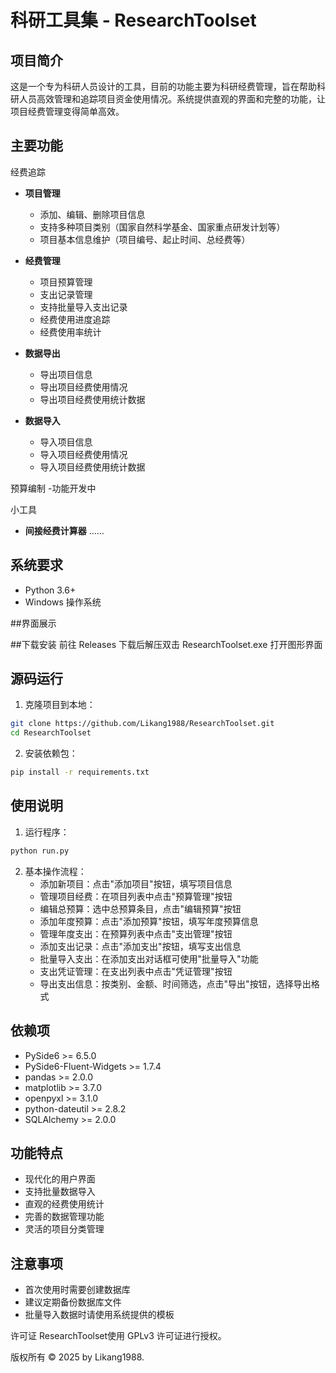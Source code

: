 # 科研工具集 - ResearchToolset

## 项目简介
这是一个专为科研人员设计的工具，目前的功能主要为科研经费管理，旨在帮助科研人员高效管理和追踪项目资金使用情况。系统提供直观的界面和完整的功能，让项目经费管理变得简单高效。

## 主要功能
经费追踪
- **项目管理**
  - 添加、编辑、删除项目信息
  - 支持多种项目类别（国家自然科学基金、国家重点研发计划等）
  - 项目基本信息维护（项目编号、起止时间、总经费等）

- **经费管理**
  - 项目预算管理
  - 支出记录管理
  - 支持批量导入支出记录
  - 经费使用进度追踪
  - 经费使用率统计

- **数据导出**
  - 导出项目信息
  - 导出项目经费使用情况
  - 导出项目经费使用统计数据

- **数据导入**
  - 导入项目信息
  - 导入项目经费使用情况
  - 导入项目经费使用统计数据

预算编制
-功能开发中

小工具
- **间接经费计算器**
……



## 系统要求
- Python 3.6+
- Windows 操作系统

##界面展示

##下载安装
前往 Releases 下载后解压双击 ResearchToolset.exe 打开图形界面

## 源码运行
1. 克隆项目到本地：
```bash
git clone https://github.com/Likang1988/ResearchToolset.git
cd ResearchToolset
```

2. 安装依赖包：
```bash
pip install -r requirements.txt
```

## 使用说明
1. 运行程序：
```bash
python run.py
```

2. 基本操作流程：
   - 添加新项目：点击"添加项目"按钮，填写项目信息
   - 管理项目经费：在项目列表中点击"预算管理"按钮
   - 编辑总预算：选中总预算条目，点击"编辑预算"按钮
   - 添加年度预算：点击"添加预算"按钮，填写年度预算信息
   - 管理年度支出：在预算列表中点击"支出管理"按钮
   - 添加支出记录：点击"添加支出"按钮，填写支出信息
   - 批量导入支出：在添加支出对话框可使用"批量导入"功能
   - 支出凭证管理：在支出列表中点击"凭证管理"按钮
   - 导出支出信息：按类别、金额、时间筛选，点击"导出"按钮，选择导出格式
   



## 依赖项
- PySide6 >= 6.5.0
- PySide6-Fluent-Widgets >= 1.7.4
- pandas >= 2.0.0
- matplotlib >= 3.7.0
- openpyxl >= 3.1.0
- python-dateutil >= 2.8.2
- SQLAlchemy >= 2.0.0

## 功能特点
- 现代化的用户界面
- 支持批量数据导入
- 直观的经费使用统计
- 完善的数据管理功能
- 灵活的项目分类管理

## 注意事项
- 首次使用时需要创建数据库
- 建议定期备份数据库文件
- 批量导入数据时请使用系统提供的模板

许可证
ResearchToolset使用 GPLv3 许可证进行授权。

版权所有 © 2025 by Likang1988.